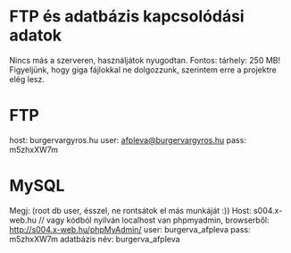 # FTP és adatbázis kapcsolódási adatok

Nincs más a szerveren, használjátok nyugodtan.
Fontos: tárhely: 250 MB!
Figyeljünk, hogy giga fájlokkal ne dolgozzunk, szerintem erre a projektre elég lesz.

# FTP

host: burgervargyros.hu
user: afpleva@burgervargyros.hu
pass: m5zhxXW7m

# MySQL

Megj: (root db user, ésszel, ne rontsátok el más munkáját :))
Host: s004.x-web.hu  // vagy kódból nyilván localhost
van phpmyadmin, browserből: http://s004.x-web.hu/phpMyAdmin/
user: burgerva_afpleva
pass: m5zhxXW7m
adatbázis név: burgerva_afpleva